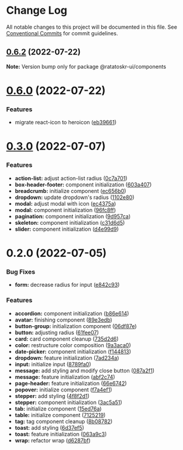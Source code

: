 # Change Log

All notable changes to this project will be documented in this file.
See [Conventional Commits](https://conventionalcommits.org) for commit guidelines.

## [0.6.2](https://github.com/ratatoskr-ui/ratatoskr-ui/compare/v0.6.1...v0.6.2) (2022-07-22)

**Note:** Version bump only for package @ratatoskr-ui/components





# [0.6.0](https://github.com/ratatoskr-ui/ratatoskr-ui/compare/v0.5.7...v0.6.0) (2022-07-22)


### Features

* migrate react-icon to heroicon ([eb39661](https://github.com/ratatoskr-ui/ratatoskr-ui/commit/eb39661e241bc6d565ad15eb5a64e90bee004413))





# [0.3.0](https://github.com/ratatoskr-ui/ratatoskr-ui/compare/v0.2.0...v0.3.0) (2022-07-07)


### Features

* **action-list:** adjust action-list radius ([0c7a701](https://github.com/ratatoskr-ui/ratatoskr-ui/commit/0c7a701bdf2e4648a2da0a58d67baac282845e73))
* **box-header-footer:** component initialization ([603a407](https://github.com/ratatoskr-ui/ratatoskr-ui/commit/603a40720807ee23dbc3737b6a5f61720a48072e))
* **breadcrumb:** initialize component ([ec656b0](https://github.com/ratatoskr-ui/ratatoskr-ui/commit/ec656b0783ab864ac71278b25cb30165b1b44109))
* **dropdown:** update dropdown's radius ([1102e80](https://github.com/ratatoskr-ui/ratatoskr-ui/commit/1102e809ce379b9bef6701702a9af11ca2b581f2))
* **modal:** adjust modal with icon ([ec4375a](https://github.com/ratatoskr-ui/ratatoskr-ui/commit/ec4375ad11a6fa55b28e4fb59a6f7f47f5e09155))
* **modal:** component initialization ([96fc8ff](https://github.com/ratatoskr-ui/ratatoskr-ui/commit/96fc8ff314dc554c305534ad7ba98728961cf3b5))
* **pagination:** component initialization ([9d957ca](https://github.com/ratatoskr-ui/ratatoskr-ui/commit/9d957ca2b30e73f6e4e0a13e237e242dc527ec3f))
* **skeleton:** component initialization ([c31d6d5](https://github.com/ratatoskr-ui/ratatoskr-ui/commit/c31d6d58a985c9a2ce0150db48376e6ee937b578))
* **slider:** component initialization ([d4e99d9](https://github.com/ratatoskr-ui/ratatoskr-ui/commit/d4e99d97cee9e064cd00e2e8bc15e524d3af0d8b))





# 0.2.0 (2022-07-05)


### Bug Fixes

* **form:** decrease radius for input ([e842c93](https://github.com/ratatoskr-ui/ratatoskr-ui/commit/e842c93f2200c216f4717ab90f0b7cddfbd233f1))


### Features

* **accordion:** component initialization ([b86e614](https://github.com/ratatoskr-ui/ratatoskr-ui/commit/b86e614b54ab1bd85cd386183d06d1d4ffeb7832))
* **avatar:** finishing component ([89e3edb](https://github.com/ratatoskr-ui/ratatoskr-ui/commit/89e3edb6ccf4ac9ffd1f8ceb245c693fb2b82800))
* **button-group:** initialization component ([06df87e](https://github.com/ratatoskr-ui/ratatoskr-ui/commit/06df87ed28347691012a5f5bafe2a0964b54e158))
* **button:** adjusting radius ([61fee07](https://github.com/ratatoskr-ui/ratatoskr-ui/commit/61fee074dcdbdfd706e4d18347acd31a4c7f4f8c))
* **card:** card component cleanup ([735d2d6](https://github.com/ratatoskr-ui/ratatoskr-ui/commit/735d2d6cde96a29dec8a106a8dccd4fb01e67833))
* **color:** restructure color composition ([9a3aca0](https://github.com/ratatoskr-ui/ratatoskr-ui/commit/9a3aca0b8eda1322866db64907f76b8380104eca))
* **date-picker:** component initialization ([f144813](https://github.com/ratatoskr-ui/ratatoskr-ui/commit/f144813546bf01a0f9fe31767701447b13bb674f))
* **dropdown:** feature initialization ([7ad234a](https://github.com/ratatoskr-ui/ratatoskr-ui/commit/7ad234aed9b0ba85645dbae8a99b5065e0c79cab))
* **input:** initialize input ([8789fa0](https://github.com/ratatoskr-ui/ratatoskr-ui/commit/8789fa0596ffdf69e1eb90cbbb4360c911cd625e))
* **message:** add styling and modify close button ([087a2f1](https://github.com/ratatoskr-ui/ratatoskr-ui/commit/087a2f109c982afcca37860a3b0bc5b307d22a30))
* **message:** feature initialization ([abf2c74](https://github.com/ratatoskr-ui/ratatoskr-ui/commit/abf2c74da3afee0e9630b804b81d37c0829d17e4))
* **page-header:** feature initialization ([66e6742](https://github.com/ratatoskr-ui/ratatoskr-ui/commit/66e67427b47cf4240f276f20210b06812776265c))
* **popover:** initialize component ([f7a4ef1](https://github.com/ratatoskr-ui/ratatoskr-ui/commit/f7a4ef17047fdb07afa70f99fb6ccbd18839219b))
* **stepper:** add styling ([4f8f2d1](https://github.com/ratatoskr-ui/ratatoskr-ui/commit/4f8f2d1e94c01328cb488fcc53013193b0a2c706))
* **stepper:** component initialization ([3ac5a51](https://github.com/ratatoskr-ui/ratatoskr-ui/commit/3ac5a519a419ab4379f6d939764ec1b273e15657))
* **tab:** initialize component ([15ed76a](https://github.com/ratatoskr-ui/ratatoskr-ui/commit/15ed76a1e623abc3a44c287860c3f91b4974da4b))
* **table:** initialize component ([7125219](https://github.com/ratatoskr-ui/ratatoskr-ui/commit/71252194562e520ecf00ee37e9273592667801b3))
* **tag:** tag component cleanup ([8b08782](https://github.com/ratatoskr-ui/ratatoskr-ui/commit/8b08782ba8797885b8b018e8a186012ab0c7ee22))
* **toast:** add styling ([6d37ef5](https://github.com/ratatoskr-ui/ratatoskr-ui/commit/6d37ef5bccaf2b30b1b7fc558db0b21c3157f89d))
* **toast:** feature initialization ([063a9c3](https://github.com/ratatoskr-ui/ratatoskr-ui/commit/063a9c3a7d8f18e849369f2833635e082156af45))
* **wrap:** refactor wrap ([d6287bf](https://github.com/ratatoskr-ui/ratatoskr-ui/commit/d6287bf911e9d7fa69f10ee1e6fd8e778d93091a))
